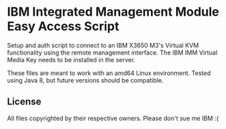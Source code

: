 # IBM Integrated Management Module Easy Access Script

Setup and auth script to connect to an IBM X3650 M3's
Virtual KVM functionality using the remote management
interface. The IBM IMM Virtual Media Key needs to be
installed in the server.

These files are meant to work with an amd64 Linux
environment. Tested using Java 8, but future versions
should be compatible.

## License

All files copyrighted by their respective owners. Please
don't sue me IBM :(

